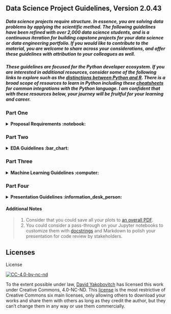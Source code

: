 ## Data Science Project Guidelines, Version 2.0.43

##### Data science projects require structure.  In essence, you are solving data problems by applying the scientific method.  The following guidelines have been refined with over 2,000 data science students, and is a continuous iteration for building capstone projects for your data science or data engineering portfolio.  If you would like to contribute to the material, you are welcome to share across your considerations, and offer these guidelines with attribution to your colleagues as well.

##### These guidelines are focused for the Python developer ecosystem.  If you are interested in additional resources, consider some of the following links to explore such as the [distinctions between Python and R](https://www.quora.com/Whats-the-difference-between-machine-learning-in-Python-and-R).  There is a broad scope of resources to learn in Python including these [cheatsheets](https://github.com/chrisallenlane/cheat/tree/master/cheat/cheatsheets) for common integrations with the Python language.  I am confident that with these resources below, your journey will be fruitful for your learning and career.

### Part One

<details>
  <summary><strong>Proposal Requirements :notebook:</strong></summary>

> It is recommended to create several ideas (3 to 5) each on a PowerPoint slide that includes the following components below, to facilitate the scoping of your data science project.  When considering for a project to create, start here on [how to ask Data Science questions](https://towardsdatascience.com/how-to-ask-questions-data-science-can-solve-e073d6a06236) or [asking insightful questions](https://amplitude.com/blog/2015/07/01/question-the-data-how-to-ask-the-right-questions-to-get-actionable-insights).
> After you have identified the project you will work on, then create a markdown (.md) file on Github using the same structure more in-depth, such as an Abstract/Thesis for your project (ideally 300-600 words).  [This is a markdown reference guide.](https://youtu.be/V0fZkWDkPLA)

These criteria are strongly encouraged in scoping out your project: 

> 1. Project Name: What is the Title for your project 
> 2. Problem Statement: What are you trying to solve? (High-level overarching problem to be explored)
> 2. Data science Hypothesis(es)/solutions considering: One or multiple angles to consider solving this problem with data science.  This could be as many as 10+ questions for what you are considering to solve through analysis, visualizations, and machine learning 
> 3. Data sets to be used: Share the links and files, .csvs, .js, .xlsx, .txt, website URLs.  If you are usng web scraping or APIs, note the appropriate links and strategies here as well. Also describe how large are your data files and if you are concerned on any shortcomings of your data.
> 4. Data dictionaries to describe the data types you're using: write these out in markdown as tables  
> 5. Potential business cases relative to project: how would this help businesses out to make money or save money or improve accuracy or make better products
> 6. Potential stakeholders who would find this interesting: who would be your ideal customer or client for this?
> 7. Potential places to share your results post project (client, world, website, blog)

> This information can be presented in a PowerPoint presentation.  Consider applying the **SMART** Framework as well as Data Science Methodology to structure for projects with Specific, Measurable, Attainable, Reproducible, and Time-bound goals.  Describe how you will **Frame, Prepare, Analyze, Interpret, and Communicate** your data science challenge.
-------------------------------------------------------------------------------------------------------------------

**Deliverables:**
> 1. To be pushed to github
> 2. To be submitted as a markdown readme.md file in your project-final repository
</details>


### Part Two
<details>
  <summary><strong>EDA Guidelines :bar_chart:</strong></summary>
  
> 0. Creating a capstone project can result in stress levels on your machine that cause slow processing power. If you are interested to measure your results consider [timing processing](http://pynash.org/2013/03/06/timing-and-profiling/).  In order to accelerate your prototyping during the development phase, you can consider a cloud solution offering such as [Google Colab](https://colab.research.google.com/) and [importing data into Google Colab](https://stackoverflow.com/questions/46986398/import-data-into-google-colaboratory), [Microsoft Notebooks](https://notebooks.azure.com/) and [IBM Notebooks](https://dataplatform.cloud.ibm.com/docs/content/analyze-data/notebooks-parent.html).  If you are looking for more advanced infrastructure, consider providers such as [Amazon Web Services](https://aws.amazon.com/), [Microsoft Azure](http://azure.microsoft.com/), [Google Cloud Platform](https://cloud.google.com/gcp), and [IBM Watson Data Studio](https://www.ibm.com/cloud/watson-studio).  If you are looking for instant container solutions for data science projects, consider [Crestle](https://www.crestle.com/) and [Paperspace](https://www.paperspace.com/)
> 1. To start, please be sure to create Notebooks that you code your data analysis in.  You will want to work in a Python 3 environment. You can also [customize your Jupyter environment](https://github.com/Jupyter-contrib/jupyter_nbextensions_configurator) including [adding themes](https://github.com/dunovank/jupyter-themes). If you have legacy python 2 code, a [converter](https://jupyter-contrib-nbextensions.readthedocs.io/en/latest/nbextensions/code_prettify/README_2to3.html) does exist.  These notebooks should be through the Jupyter framework, which support .ipynb (iPython Notebooks) and .md (Markdown) files, as well as interactivity between both, which can be displayed effectively through a Github environment or [Binder](https://mybinder.org/). If you would like, you can do additional editing through [VSCode](https://vscodecandothat.com/) and even set it as your [default editor](https://stackoverflow.com/questions/30024353/how-to-use-visual-studio-code-as-default-editor-for-git).  Practing [Jupyter shortcuts](https://www.dataquest.io/blog/jupyter-notebook-tips-tricks-shortcuts/) may facilitate your efficiency with the Notebook environment.
> 2. Import your data or [multiple data files](https://stackoverflow.com/questions/20906474/import-multiple-csv-files-into-pandas-and-concatenate-into-one-dataframe) and to save as dataframes, and convert [XML to DataFrames](http://www.austintaylor.io/lxml/python/pandas/xml/dataframe/2016/07/08/convert-xml-to-pandas-dataframe/) when needed.  And [unzip files](https://chrisjean.com/unzip-multiple-files-from-linux-command-line/) easily.
> 3. Examine your data, columns and rows and rename and adjust indexing and encoding as appropriate. This [Pandas Cheatsheet](https://github.com/pandas-dev/pandas/blob/master/doc/cheatsheet/Pandas_Cheat_Sheet.pdf) could be resourcesful for you.  Did you also know that Python has excellent [built-in functions](https://docs.python.org/2/library/functions.html).
> 4. Clean null and blank values, and consider to drop rows, as well as to manipulate data and adjust data types as appropriate, including [dates](https://jakevdp.github.io/PythonDataScienceHandbook/03.11-working-with-time-series.html) and [time](https://pandas.pydata.org/pandas-docs/stable/generated/pandas.DatetimeIndex.html), or setting appropriate indices. Adjusting specific values and replacing strings and characters for the data wrangling process.  
> 5. Explore analysis with graphing and visualizations with matplotlib and seaborn and alternative visualization packages ([Plot.ly and Dash](https://plot.ly/products/dash/), [Bokeh](https://bokeh.pydata.org/en/latest/), [Altair](https://altair-viz.github.io/), [Vincent](https://vincent.readthedocs.io/en/latest/), [Mlpd3](http://mpld3.github.io/index.html) [pygal](http://pygal.org/en/stable/)).  It is important to create [reproducible graphs](http://www.jesshamrick.com/2016/04/13/reproducible-plots/). [Sci-kit plot](https://github.com/reiinakano/scikit-plot) may help.  Additional Seaborn resources may be helpful: ([Cat graphs](https://seaborn.pydata.org/generated/seaborn.catplot.html), [Seaborn Color Palettes](https://seaborn.pydata.org/tutorial/color_palettes.html), [Matplotlib Color Maps](https://matplotlib.org/examples/color/colormaps_reference.html) and [more Seaborn examples](https://seaborn.pydata.org/examples/)).  You can also explore [advanced Matplotlib capabilities](https://www.safaribooksonline.com/library/view/python-data-science/9781491912126/ch04.html), [legends with Matplotlib](https://matplotlib.org/api/_as_gen/matplotlib.pyplot.legend.html) and [Matplotlib styles](https://tonysyu.github.io/raw_content/matplotlib-style-gallery/gallery.html). [Adobe color](https://color.adobe.com/explore/?filter=most-popular&time=month) also offers fantastic color selections. Numerous [magic methods](https://ipython.readthedocs.io/en/stable/interactive/magics.html) exist to allow graphs to display and to offer [customized magical functions](https://github.com/RafeKettler/magicmethods/blob/master/magicmethods.pdf).
> 6. Perform additional analysis by creating new columns for calculations, including aggregator functions, counts and groupbys. [Scipy](https://docs.scipy.org/doc/scipy/reference/tutorial/stats.html) could be helpful for statistical calculations as well.  Consider what [distributions](http://www.math.wm.edu/~leemis/chart/UDR/UDR.html) you might be working with and [all the possibilities](https://en.wikipedia.org/wiki/List_of_probability_distributions).
> 7. Encode categorical variables with a variety of techniques through logical conditions, mapping, applying, where clauses, dummy variables, and one hot encoding. Here is [one method to encodage categorical variables](http://benalexkeen.com/mapping-categorical-data-in-pandas/) in Pandas.  When displaying results, consider to [format](https://pyformat.info/) them as well including as [floats](https://stackoverflow.com/questions/6149006/display-a-float-with-two-decimal-places-in-python/6149115).
> 8. Re-run calculations, including crosstabs or pivots, and new graphs to see results 
> 9. Create correlation matrices, [pairplots](https://seaborn.pydata.org/generated/seaborn.pairplot.html), scatterplot matrices, and [heatmaps](https://seaborn.pydata.org/generated/seaborn.heatmap.html) to determine which attributes should be features for your models and which attributes should not.  Design your visualizations with themes such as [pallettes](https://seaborn.pydata.org/tutorial/color_palettes.html). 
> 10. Identify the response variables(s) that you would want to predict/classify/interpret with data science 
> 11. Perform additional feature engineering as necessary, including Min/Max, Normalizaton, Scaling, and additional Pipeline changes that may be beneficial or helpful when you run machine learning.  If you have trouble installing packages, this [environmental variable resource](https://stackoverflow.com/questions/31615322/zsh-conda-pip-installs-command-not-found) may be helpful.
> 12. Merge or concatenate datasets with [Pandas merging](https://pandas.pydata.org/pandas-docs/stable/generated/pandas.DataFrame.merge.html), or SQL methods (I.e., [Learning SQL](https://www.quora.com/What-some-of-the-websites-where-I-can-practice-Advance-SQL), [SQL Joins](http://sqlhints.com/tag/cross-join/), [Joins #2](https://stackoverflow.com/questions/38549/what-is-the-difference-between-inner-join-and-outer-join), [Joins #3](https://stackoverflow.com/questions/17759687/cross-join-vs-inner-join-in-sql-server-2008), [SQL Tutorial](https://community.modeanalytics.com/sql/tutorial/introduction-to-sql/), and [Saving Queries](https://stackoverflow.com/questions/31769736/saving-sql-queries-as-sql-text-file) if you have not already, based on common keys or unique items for more in-depth analysis 
> 13. Add commenting and markdown throughout the jupyter notebook to explain the interpretation of your results or to comment on code that may not be human readable, and help you recall for you what you are referencing. (Markdown references: [Latex Cheatsheet](https://www.nyu.edu/projects/beber/files/Chang_LaTeX_sheet.pdf), [Markdown for Jupyter Notebooks](https://medium.com/ibm-data-science-experience/markdown-for-jupyter-notebooks-cheatsheet-386c05aeebed), [LaTeX in Notebooks](https://stackoverflow.com/questions/13208286/how-to-write-latex-in-ipython-notebook), [Markdown Intro](https://jupyter-notebook.readthedocs.io/en/stable/examples/Notebook/Working%20With%20Markdown%20Cells.html), [CommonMark](https://commonmark.org/), 
> 14. To create a markdown .md milestone report that shows and explains the results of what you have accomplished to date in this part of your course project. Consider also creating a .pdf or .pptx to display initial results, aha moments, or findings that would be novel or fascinating for your final presentations. 
</details>

### Part Three
<details>
  <summary><strong>Machine Learning Guidelines :computer:</strong></summary>
  
> 0. Create a brand new Jupyter notebook, where you run the latest DataFrame or .csv files(s) that you have previously saved from your exploratory data analysis notebook. 
> 1. After you have completed the exploratory data analysis section of your project, start revisiting your hypothesis(es) on ideas that you would like to either predict (regression) or classify (classifier).  > 2. Have you identified a specific column or multiple columns that could be treated as response or target variables to predict/classify?
> 3. If not, consider performing additional exploratory analysis that helps you pinpoint a potential working hypothesis to test results against. You could consider [clustering techniques](http://scikit-learn.org/stable/modules/clustering.html) as an addition to exploratory data analysis as a preparation for machine learning, including [TSNE Clustering](http://scikit-learn.org/stable/modules/generated/sklearn.manifold.TSNE.html)
> 4. Consider for your machine learning what parts of your feature engineering have been completed, or need to additionally be completed through [Pre-processing](http://scikit-learn.org/stable/modules/classes.html#module-sklearn.preprocessing) and its [use cases](http://scikit-learn.org/stable/modules/preprocessing.html) or [Pipeline](http://scikit-learn.org/stable/modules/generated/sklearn.pipeline.Pipeline.html#sklearn.pipeline.Pipeline) operations such as [Normalize](http://scikit-learn.org/stable/modules/generated/sklearn.preprocessing.Normalizer.html), Scaler, Min/Max, etc. 
> 5. As a result of correlation matrices, heatmaps, and visualizations, consider which features may be relevant to support the model that you are building. 
> 6. Consider what machine learning models through [SkLearn](http://scikit-learn.org/stable/_downloads/scikit-learn-docs.pdf) and their [Github Repo](https://github.com/scikit-learn/scikit-learn) or [StatsModels](https://www.statsmodels.org/stable/index.html) could be effective for your newly discovered [hypothesis testing](http://hamelg.blogspot.com/2015/11/python-for-data-analysis-part-24.html?view=classic) (linear regressions (I.e., [Lowess Regression](http://www.statsmodels.org/devel/generated/statsmodels.nonparametric.smoothers_lowess.lowess.html), [Logistic regression](http://scikit-learn.org/stable/modules/generated/sklearn.linear_model.LogisticRegression.html) and [multi-class models](http://scikit-learn.org/stable/modules/multiclass.html), KNearest Neighbors, [Clustering](http://scikit-learn.org/stable/modules/clustering.html), [Decision Trees](http://scikit-learn.org/stable/modules/generated/sklearn.tree.DecisionTreeClassifier.html) and how to [export graphviz](http://scikit-learn.org/stable/modules/generated/sklearn.tree.export_graphviz.html), including [Bagging Regressor](http://scikit-learn.org/stable/modules/generated/sklearn.ensemble.BaggingRegressor.html) or the [Bagging Classifier](http://scikit-learn.org/stable/modules/generated/sklearn.ensemble.BaggingClassifier.html), and [feature selection for Ensembles](http://scikit-learn.org/stable/auto_examples/ensemble/plot_feature_transformation.html#sphx-glr-auto-examples-ensemble-plot-feature-transformation-py), Random Forest including [Tuning RF](https://towardsdatascience.com/hyperparameter-tuning-the-random-forest-in-python-using-scikit-learn-28d2aa77dd74), Naive Bayes, Natural Language Processing ([Word2Vec](https://github.com/davidyakobovitch/word2vec-translation), [Spacy](https://github.com/davidyakobovitch/spaCy-tutorial) and [Spacy Models](https://spacy.io/usage/models), and [Topic Modeling](https://github.com/davidyakobovitch/topic-modeling)) Time Series Analysis (I.e., [Time Series 1](https://machinelearningmastery.com/convert-time-series-supervised-learning-problem-python/) and [Time Series 2](https://machinelearningmastery.com/time-series-forecasting-supervised-learning/), [Neural Networks](http://scikit-learn.org/stable/modules/neural_networks_supervised.html), Support Vector Machines and [Model Resistance](http://scikit-learn.org/stable/modules/model_persistence.html), [Stochastic Gradient Descent](http://www.scikit-learn.org/stable/modules/sgd.html), dimensionality reduction with PCA as well as Ensembles such as [GB Classifier](http://scikit-learn.org/stable/modules/generated/sklearn.ensemble.GradientBoostingClassifier.html) and [GB Regressor](http://scikit-learn.org/stable/modules/generated/sklearn.ensemble.GradientBoostingRegressor.html)).  Once you have determined models to consider, be sure to import their packages into Python.
> 7. Consider what tuning parameters you may want to optimize for your model, including regularization (Lasso, ridge, ElasticNet), and additional parameters relevant to each model.  [Github Code Search](http://jakubdziworski.github.io/tools/2016/08/26/github-code-advances-search-programmers-goldmine.html) could help you as you are adjusting your models.
> 8.  Be sure to include a train_test_split, and then consider a KFolds or Cross Validations to offer stratified results that limit the interpretation of outliers for your dataset.
> 9. If you still have many outliers, consider how to remove them or optimize for them with categories.  How could you adjust your categories, or thresholds to improve performance for what you are testing for your hypothesis? Depending on how your model error performs, you may want to consider to change or adjust other features in your model.  You may want to consider to add or remove features, and measure the feature importance when running models. 
> 10.  Consider a [Grid Search](http://scikit-learn.org/stable/modules/generated/sklearn.model_selection.GridSearchCV.html), [Grid Search with Cross Validation Continued](http://scikit-learn.org/stable/auto_examples/model_selection/plot_grid_search_digits.html), or [Random Search](http://scikit-learn.org/stable/modules/generated/sklearn.model_selection.RandomizedSearchCV.html) to better optimize your models. 
> 11.  Share metrics on each model that is run, such as error and accuracy, confusion matrices which are based off [truth tables](https://en.wikipedia.org/wiki/Truth_table), and [logical conditions](https://en.wikipedia.org/wiki/Sensitivity_and_specificity). They can be displayed through [ROC/AUC](http://scikit-learn.org/stable/auto_examples/model_selection/plot_roc.html) curves as well as [visually](http://scikit-learn.org/stable/auto_examples/model_selection/plot_confusion_matrix.html#sphx-glr-auto-examples-model-selection-plot-confusion-matrix-py). [Scoring your models](http://benalexkeen.com/scoring-classifier-models-using-scikit-learn/) is important for both regression and classification techniques.  Other models have additional metrics, that you can consider to share.  You can set up metrics and running models in defined functions for further automation of your project. 
> 12. Compare your metrics against the base case or null case for accuracy, which ideally is compared to your majority class, or a median/mean representation for your target/response variable.  How well does your model perform?
> 13. Provide markdown explaining the interpretation relevant to your business case after running models.  Also, share comments to explain what you are doing, for your interpretation and then reproducibility of your code. 
> 14.  If you are running Time Series Analysis, you will want to consider additional model capabilities such as rolling and moving averages with the dateTime package and pandas.
> 15.  If you are working on Natural Language processing, you will want to consider python packages such as [Spacy](https://github.com/davidyakobovitch/spaCy-tutorial), [topic modeling](https://github.com/davidyakobovitch/topic-modeling),  NLTK, TextBlob, and [word2vec](https://github.com/davidyakobovitch/word2vec-translation).
> 16. If you are scraping additional data, consider python packages such as Selenium and BeautifulSoup4.
> 17.  For your project, your presentation will showcase the best 3-5 models.  However, it is fine if you have inefficient models that do not perform well, for practice, so keep these in your main modeling Jupyter notebook as a reference. 
> 18. If you chose to work with .py scripts, here is a [method to rename these files](https://stackoverflow.com/questions/2759067/rename-multiple-files-in-a-directory-in-python/24954254).
</details>

### Part Four
<details>
  <summary><strong>Presentation Guidelines :information_desk_person:</strong></summary>

#### Content Guidelines
> 1. Cover page aligned to your project theme or organizational template 
> 2. Table of contents page that discusses the slides covered in your report 
> 3. At a minimum, presentation should include the following slides below:
> 4. Problem/Hypothesis(es) page that you explored/offering a solution too
> 5. Data dictionary page, describing your data
> 6. Exploratory Data Analysis page, describing data wrangling, feature engineering, and cleaning performed on data
> 7. Data Visualization pages (no more than 2 visualizations shown on each page for readibility) describing fascinating, insightful visualizations that indicate trends, novel interpretations, or offer clarity and context for your business case.  Either in this section, or the next one to define your baseline/null accuracy for the majority class of hypothesis you are testing to improve results in your scoring.
> 8. Machine learning page(s) that describe the 3 to 5 best performing models for your project including their metrics and inteprretability to business case. 
> 9. Summary table that compares your 3 to 5 best machine learning models side-by-side and which model overall performed the best to solve your hypothesis and direct results for your stakeholder or client
> 10. Concluding remarks on your project and next steps/recommendations slide.
> 11. Appendix slide that includes Bibliography for research, references, works cited, dataset links, and Github links  

#### Design Requirements
> 0. Reorganize all files on Github Project Final as a folder for data, a folder for images saved as assets, readme(s).md, and .ipynb notebooks starting with naming convention 00_datawrangling, 01_eda, 02_visualizations, 03_machinelearning, or similar, etc.
> 1. To be saved as both .pptx or .key files to Github, as well as the final .pdf presentation file, including a .md markdown Abstract Milestone Report.
> 2. Code to not be shown in presentation except where necessary to convey an explanation 
> 3. No more than 3 fonts to be used throughout the entire presentation.
> 4. Presentation will be between 8 to 20 slides.
> 5. Presentation format should be self-explained, such that a stakeholder can read the report without you physically being present to explain it. 
> 6. Presentation should include an Appendix slide that documents resources including dataset links used for your project. 

#### Product Delivery
> 1. Presentation to be delivered in a 7 to 8 minute format. 
> 2. Presentation to be delivered for a non-technical stakeholder/client. 
> 3. All explanations to be related to business case, intepretability, and impact for the business. 
> 4. Software to delivery to include a screen-share software, including an on-screen annotation delivery (I.e., Open Board, Zoom)
> 5. Presentation leaves room for Questions & Answers and Feedback session for at most 2 to 3 additional minutes.
</details>

#### Additional Notes
> 1. Consider that you could save all your plots to [an overall PDF](https://stackoverflow.com/questions/17788685/python-saving-multiple-figures-into-one-pdf-file).
> 2. You could consider a pass-through on your Jupyter notebooks to customize them with [docstrings](https://sphinxcontrib-napoleon.readthedocs.io/en/latest/example_google.html) and Markdown to polish your presentation for code review by stakeholders.

## Licenses
License

[![CC-4.0-by-nc-nd](https://licensebuttons.net/l/by-nc-nd/3.0/88x31.png)](https://creativecommons.org/licenses/by-nc-nd/4.0/)

To the extent possible under law, [David Yakobovitch](http://davidyakobovitch.com/) has licensed this work under Creative Commons, 4.0-NC-ND.  This [license](https://creativecommons.org/licenses/by-nc-nd/4.0/) is the most restrictive of Creative Commons six main licenses, only allowing others to download your works and share them with others as long as they credit the author, but they can’t change them in any way or use them commercially.
